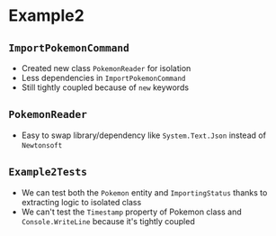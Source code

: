 ﻿# Example2

## `ImportPokemonCommand`

- Created new class `PokemonReader` for isolation
- Less dependencies in `ImportPokemonCommand`
- Still tightly coupled because of `new` keywords

## `PokemonReader`
- Easy to swap library/dependency like `System.Text.Json` instead of `Newtonsoft`

## `Example2Tests`
- We can test both the `Pokemon` entity and `ImportingStatus` thanks to extracting logic to isolated class
- We can't test the `Timestamp` property of Pokemon class and `Console.WriteLine` because it's tightly coupled